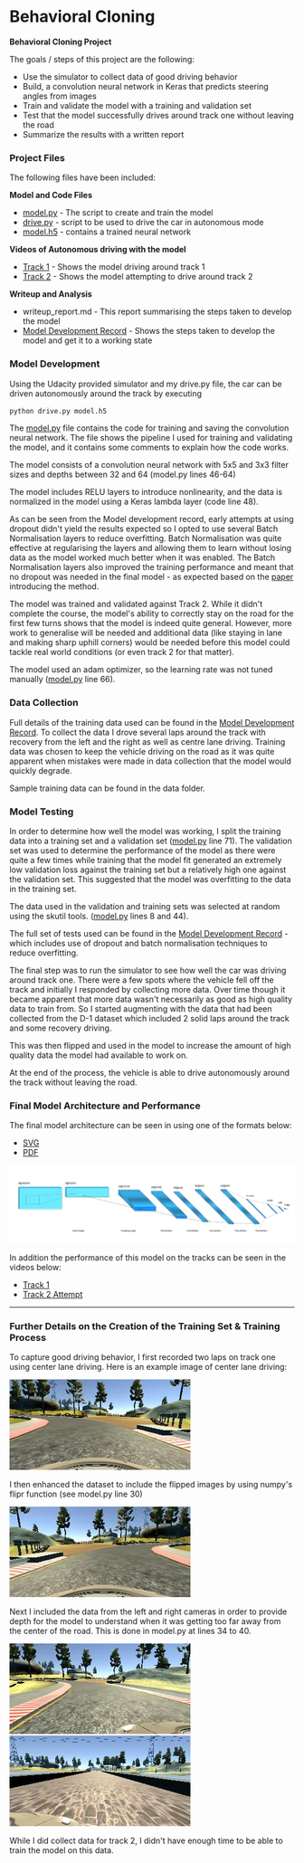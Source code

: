 # **Behavioral Cloning** 

**Behavioral Cloning Project**

The goals / steps of this project are the following:
* Use the simulator to collect data of good driving behavior
* Build, a convolution neural network in Keras that predicts steering angles from images
* Train and validate the model with a training and validation set
* Test that the model successfully drives around track one without leaving the road
* Summarize the results with a written report


[//]: # (Image References)

[image1]: ./images/finalmodel.png "Final Model Visualization"
[image2]: ./images/center1.jpg "Center Image"
[image3]: ./images/center2.jpg "Flipped Image"
[image4]: ./images/left.jpg "Left Image"
[image5]: ./images/right.jpg "Right Image"



### Project Files
The following files have been included:

**Model and Code Files**
* [model.py](model.py) - The script to create and train the model
* [drive.py](drive.py) - script to be used to drive the car in autonomous mode
* [model.h5](models/model.h5)  - contains a trained neural network

**Videos of Autonomous driving with the model**
* [Track 1](https://youtu.be/ZsfDXsD4Anc) - Shows the model driving around track 1
* [Track 2](video/track2.avi) - Shows the model attempting to drive around track 2

**Writeup and Analysis**
* writeup_report.md  - This report summarising the steps taken to develop the model
* [Model Development Record](data/Steps.xlsx) - Shows the steps taken to develop the model and get it to a working state


### Model Development
Using the Udacity provided simulator and my drive.py file, the car can be driven autonomously around the track by executing 
```sh
python drive.py model.h5
```
The [model.py](model.py) file contains the code for training and saving the convolution neural network. The file shows the pipeline I used for training and validating the model, and it contains some comments to explain how the code works.

The model consists of a convolution neural network with 5x5 and 3x3 filter sizes and depths between 32 and 64 (model.py lines 46-64) 

The model includes RELU layers to introduce nonlinearity, and the data is normalized in the model using a Keras lambda layer (code line 48). 

As can be seen from the Model development record, early attempts at using dropout didn't yield the results expected so I opted to use several Batch Normalisation layers to reduce overfitting. Batch Normalisation was quite effective at regularising the layers and allowing them to learn without losing data as the model worked much better when it was enabled. The Batch Normalisation layers also improved the training performance and meant that no dropout was needed in the final model - as expected based on the [paper](https://arxiv.org/abs/1502.03167) introducing the method.

The model was trained and validated against Track 2. While it didn't complete the course, the model's ability to correctly stay on the road for the first few turns shows that the model is indeed quite general. However, more work to generalise will be needed and additional data (like staying in lane and making sharp uphill corners) would be needed before this model could tackle real world conditions (or even track 2 for that matter).

The model used an adam optimizer, so the learning rate was not tuned manually ([model.py](model.py) line 66).

### Data Collection

Full details of the training data used can be found in the [Model Development Record](data/Steps.xlsx). To collect the data I drove several laps around the track with recovery from the left and the right as well as centre lane driving. Training data was chosen to keep the vehicle driving on the road as it was quite apparent when mistakes were made in data collection that the model would quickly degrade. 

Sample training data can be found in the data folder.

### Model Testing
In order to determine how well the model was working, I split the training data into a training set and a validation set ([model.py](model.py) line 71). The validation set was used to determine the performance of the model as there were quite a few times while training that the model fit generated an extremely low validation loss against the training set but a relatively high one against the validation set. This suggested that the model was overfitting to the data in the training set.

The data used in the validation and training sets was selected at random using the skutil tools. ([model.py](model.py) lines 8 and 44).

The full set of tests used can be found in the [Model Development Record](data/Steps.xlsx) - which includes use of dropout and batch normalisation techniques to reduce overfitting.

The final step was to run the simulator to see how well the car was driving around track one. There were a few spots where the vehicle fell off the track and initially I responded by collecting more data. Over time though it became apparent that more data wasn't necessarily as good as high quality data to train from. So I started augmenting with the data that had been collected from the D-1 dataset which included 2 solid laps around the track and some recovery driving. 

This was then flipped and used in the model to increase the amount of high quality data the model had available to work on.

At the end of the process, the vehicle is able to drive autonomously around the track without leaving the road.

### Final Model Architecture and Performance

The final model architecture can be seen in using one of the formats below: 

* [SVG](model.svg)
* [PDF](Model.pdf)

![Final model architecture][image1]

In addition the performance of this model on the tracks can be seen in the videos below:

* [Track 1](video/track1.avi)
* [Track 2 Attempt](video/track2.avi)

----
### Further Details on the  Creation of the Training Set & Training Process

To capture good driving behavior, I first recorded two laps on track one using center lane driving. Here is an example image of center lane driving:

![alt text][image2]

I then enhanced the dataset to include the flipped images by using numpy's flipr function (see model.py line 30)

![alt text][image3]


Next I included the data from the left and right cameras in order to provide depth for the model to understand when it was getting too far away from the center of the road. This is done in model.py at lines 34 to 40.

![alt text][image4]
![alt text][image5]

While I did collect data for track 2, I didn't have enough time to be able to train the model on this data.

